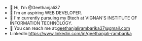 - 👋 Hi, I’m @Geethanjali37
- 👀 I’m an aspiring WEB DEVELOPER.
- 🌱 I'm currently pursuing my Btech at VIGNAN'S INSTITUTE OF INFORMATION TECHNOLOGY.
- 📧 You can reach me at:geethanjalirambarika37@gmail.com
-  LinkedIn:https://www.linkedin.com/in/geethanjali-rambarika 
